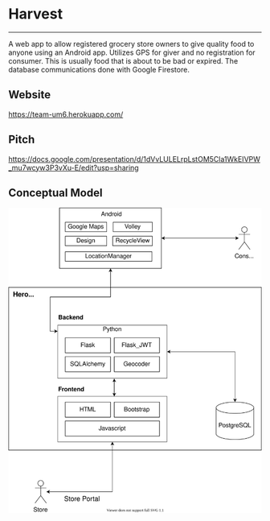 # Harvest
_____

A web app to allow registered grocery store owners to give quality food to anyone using an Android app. Utilizes GPS for giver and no registration for consumer. This is usually food that is about to be bad or expired. The database communications done with Google Firestore.

## Website
https://team-um6.herokuapp.com/

## Pitch
https://docs.google.com/presentation/d/1dVvLULELrpLstOM5Cla1WkEIVPW_mu7wcyw3P3vXu-E/edit?usp=sharing

## Conceptual Model
![model](images/conceptual.svg)

